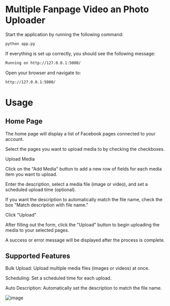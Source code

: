 # Multiple Fanpage Video an Photo Uploader

Start the application by running the following command:
```sh
python app.py
```
If everything is set up correctly, you should see the following message:
```sh
Running on http://127.0.0.1:5000/
```
Open your browser and navigate to:
```sh
http://127.0.0.1:5000/ 
```

# Usage
## Home Page
The home page will display a list of Facebook pages connected to your account.

Select the pages you want to upload media to by checking the checkboxes.

Upload Media

Click on the "Add Media" button to add a new row of fields for each media item you want to upload.

Enter the description, select a media file (image or video), and set a scheduled upload time (optional).

If you want the description to automatically match the file name, check the box "Match description with file name."

Click "Upload"

After filling out the form, click the "Upload" button to begin uploading the media to your selected pages.

A success or error message will be displayed after the process is complete.

## Supported Features
Bulk Upload: Upload multiple media files (images or videos) at once.

Scheduling: Set a scheduled time for each upload.

Auto Description: Automatically set the description to match the file name.

![image](https://github.com/user-attachments/assets/db1217e3-534c-42bf-ab1e-34c2f756cf4d)

